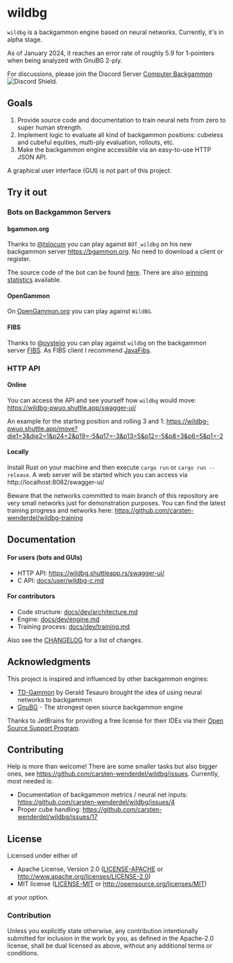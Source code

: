 # wildbg

`wildbg` is a backgammon engine based on neural networks. Currently, it's in alpha stage.

As of January 2024, it reaches an error rate of roughly 5.9 for 1-pointers when being analyzed with GnuBG 2-ply.

For discussions, please join the Discord Server [Computer Backgammon](https://discord.gg/BcU9AzunGx) ![Discord Shield](https://discordapp.com/api/guilds/1159408833999945798/widget.png?style=shield).

## Goals

1. Provide source code and documentation to train neural nets from zero to super human strength.
2. Implement logic to evaluate all kind of backgammon positions: cubeless and cubeful equities, multi-ply evaluation, rollouts, etc.
3. Make the backgammon engine accessible via an easy-to-use HTTP JSON API.

A graphical user interface (GUI) is not part of this project.

## Try it out

### Bots on Backgammon Servers

#### bgammon.org

Thanks to [@tslocum](https://github.com/tslocum) you can play against `BOT_wildbg` on his new backgammon server https://bgammon.org.
No need to download a client or register.

The source code of the bot can be found [here](https://code.rocket9labs.com/tslocum/bgammon-wildbg-bot).
There are also [winning statistics](https://bgammon.org/stats-wildbg/) available.

#### OpenGammon

On [OpenGammon.org](https://beta.opengammon.com/home/) you can play against `WildBG`.

#### FIBS

Thanks to [@oysteijo](https://github.com/oysteijo) you can play against `wildbg` on the backgammon server [FIBS](http://www.fibs.com). As FIBS client I recommend [JavaFibs](http://www.fibs.com/javafibs/).

### HTTP API

#### Online

You can access the API and see yourself how `wildbg` would move: https://wildbg-pwuo.shuttle.app/swagger-ui/

An example for the starting position and rolling 3 and 1:
https://wildbg-pwuo.shuttle.app/move?die1=3&die2=1&p24=2&p19=-5&p17=-3&p13=5&p12=-5&p8=3&p6=5&p1=-2

#### Locally

Install Rust on your machine and then execute `cargo run` or `cargo run --release`.
A web server will be started which you can access via http://localhost:8082/swagger-ui/

Beware that the networks committed to main branch of this repository are very small networks just for demonstration purposes.
You can find the latest training progress and networks here: https://github.com/carsten-wenderdel/wildbg-training

## Documentation

#### For users (bots and GUIs)
- HTTP API: https://wildbg.shuttleapp.rs/swagger-ui/
- C API: [docs/user/wildbg-c.md](docs/user/wildbg-c.md)

#### For contributors
- Code structure: [docs/dev/architecture.md](docs/dev/architecture.md)
- Engine: [docs/dev/engine.md](docs/dev/engine.md)
- Training process: [docs/dev/training.md](docs/dev/training.md)

Also see the [CHANGELOG](CHANGELOG.md) for a list of changes.

## Acknowledgments

This project is inspired and influenced by other backgammon engines:

- [TD-Gammon](https://bkgm.com/articles/authors.html#tesauro_gerald) by Gerald Tesauro brought the idea of using neural networks to backgammon
- [GnuBG](https://www.gnu.org/software/gnubg/) - The strongest open source backgammon engine

Thanks to JetBrains for providing a free license for their IDEs via their [Open Source Support Program](https://jb.gg/OpenSourceSupport).

## Contributing

Help is more than welcome! There are some smaller tasks but also bigger ones, see https://github.com/carsten-wenderdel/wildbg/issues.
Currently, most needed is:
- Documentation of backgammon metrics / neural net inputs: https://github.com/carsten-wenderdel/wildbg/issues/4
- Proper cube handling: https://github.com/carsten-wenderdel/wildbg/issues/17

## License

Licensed under either of

* Apache License, Version 2.0
  ([LICENSE-APACHE](LICENSE-APACHE) or http://www.apache.org/licenses/LICENSE-2.0)
* MIT license
  ([LICENSE-MIT](LICENSE-MIT) or http://opensource.org/licenses/MIT)

at your option.

### Contribution

Unless you explicitly state otherwise, any contribution intentionally submitted
for inclusion in the work by you, as defined in the Apache-2.0 license, shall be
dual licensed as above, without any additional terms or conditions.
